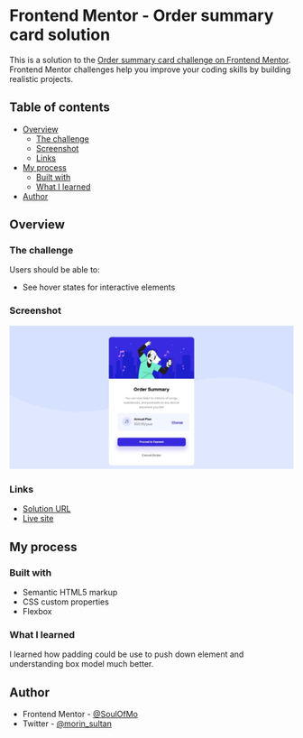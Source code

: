 # Frontend Mentor - Order summary card solution

This is a solution to the [Order summary card challenge on Frontend Mentor](https://www.frontendmentor.io/challenges/order-summary-component-QlPmajDUj). Frontend Mentor challenges help you improve your coding skills by building realistic projects. 

## Table of contents

- [Overview](#overview)
  - [The challenge](#the-challenge)
  - [Screenshot](#screenshot)
  - [Links](#links)
- [My process](#my-process)
  - [Built with](#built-with)
  - [What I learned](#what-i-learned)
- [Author](#author)


## Overview

### The challenge

Users should be able to:

- See hover states for interactive elements

### Screenshot

![](/images/screenshot.jpeg)

### Links

- [Solution URL](https://github.com/SoulOfMo/order-summary-component-main.git)
- [Live site ](https://soulofmo.github.io/order-summary-component-main/)

## My process

### Built with

- Semantic HTML5 markup
- CSS custom properties
- Flexbox

### What I learned
I learned how padding could be use to push down element and understanding box model much better.

## Author
- Frontend Mentor - [@SoulOfMo](https://www.frontendmentor.io/profile/SoulOfmo)
- Twitter - [@morin_sultan](https://www.twitter.com/morin_sultan?s=09)

